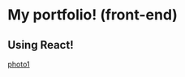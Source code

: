 # My portfolio! (front-end)
## Using React!

[photo1](https://github.com/musicianrpr/My-Portfolio-frontend/blob/main/readme1.png?raw=true)
